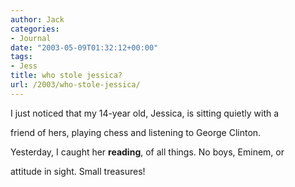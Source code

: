 ```yaml
---
author: Jack
categories:
- Journal
date: "2003-05-09T01:32:12+00:00"
tags:
- Jess
title: who stole jessica?
url: /2003/who-stole-jessica/
---
```


I just noticed that my 14-year old, Jessica, is sitting quietly with a
  

  
friend of hers, playing chess and listening to George Clinton.
  

  
Yesterday, I caught her **reading**, of all things. No boys, Eminem, or
  

  
attitude in sight. Small treasures!